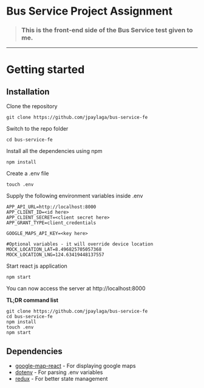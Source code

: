 # Bus Service Project Assignment

> ### This is the front-end side of the Bus Service test given to me.

----------

# Getting started

## Installation

Clone the repository

    git clone https://github.com/jpaylaga/bus-service-fe

Switch to the repo folder

    cd bus-service-fe

Install all the dependencies using npm

    npm install

Create a .env file

    touch .env
    
Supply the following environment variables inside .env

```
APP_API_URL=http://localhost:8000
APP_CLIENT_ID=<id here>
APP_CLIENT_SECRET=<client secret here>
APP_GRANT_TYPE=client_credentials

GOOGLE_MAPS_API_KEY=<key here>

#Optional variables - it will override device location
MOCK_LOCATION_LAT=8.496825705057368
MOCK_LOCATION_LNG=124.63419448137557
```

Start react js application

    npm start

You can now access the server at http://localhost:8000

**TL;DR command list**

    git clone https://github.com/jpaylaga/bus-service-fe
    cd bus-service-fe
    npm install
    touch .env
    npm start

## Dependencies

- [google-map-react](https://github.com/google-map-react/google-map-react) - For displaying google maps
- [dotenv](https://github.com/motdotla/dotenv) - For parsing .env variables
- [redux](https://github.com/reduxjs/redux) - For better state management

